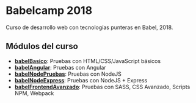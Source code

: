 # Babelcamp 2018
Curso de desarrollo web con tecnologías punteras en Babel, 2018.

## Módulos del curso
- [**babelBasico**](https://github.com/pablo-psichalis/babelCamp/tree/master/babelBasico): Pruebas con HTML/CSS/JavaScript básicos
- [**babelAngular**](https://github.com/pablo-psichalis/babelCamp/tree/master/babelAngular): Pruebas con Angular
- [**babelNodePruebas**](https://github.com/pablo-psichalis/babelCamp/tree/master/babelNodePruebas): Pruebas con NodeJS
- [**babelNodeExpress**](https://github.com/pablo-psichalis/babelCamp/tree/master/babelNodeExpress): Pruebas con NodeJS + Express
- [**babelFrontendAvanzado**](https://github.com/pablo-psichalis/babelCamp/tree/master/babelFrontendAvanzado): Pruebas con SASS, CSS Avanzado, Scripts NPM, Webpack

